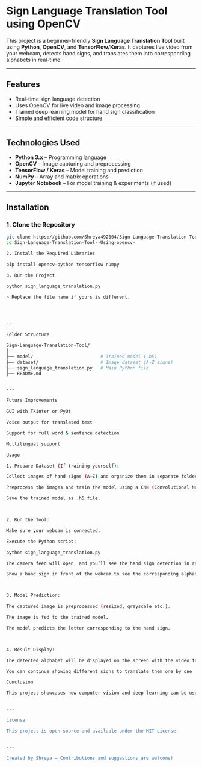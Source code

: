 # Sign Language Translation Tool using OpenCV

This project is a beginner-friendly **Sign Language Translation Tool** built using **Python**, **OpenCV**, and **TensorFlow/Keras**. It captures live video from your webcam, detects hand signs, and translates them into corresponding alphabets in real-time.

---

## Features

- Real-time sign language detection
- Uses OpenCV for live video and image processing
- Trained deep learning model for hand sign classification
- Simple and efficient code structure

---

## Technologies Used

- **Python 3.x** – Programming language
- **OpenCV** – Image capturing and preprocessing
- **TensorFlow / Keras** – Model training and prediction
- **NumPy** – Array and matrix operations
- **Jupyter Notebook** – For model training & experiments (if used)

---

## Installation

### 1. Clone the Repository
```bash
git clone https://github.com/Shreya492004/Sign-Language-Translation-Tool--Using-opencv-.git
cd Sign-Language-Translation-Tool--Using-opencv-

2. Install the Required Libraries

pip install opencv-python tensorflow numpy

3. Run the Project

python sign_language_translation.py

> Replace the file name if yours is different.




---

Folder Structure

Sign-Language-Translation-Tool/
│
├── model/                         # Trained model (.h5)
├── dataset/                       # Image dataset (A-Z signs)
├── sign_language_translation.py   # Main Python file
├── README.md


---

Future Improvements

GUI with Tkinter or PyQt

Voice output for translated text

Support for full word & sentence detection

Multilingual support

Usage

1. Prepare Dataset (If training yourself):

Collect images of hand signs (A–Z) and organize them in separate folders.

Preprocess the images and train the model using a CNN (Convolutional Neural Network).

Save the trained model as .h5 file.



2. Run the Tool:

Make sure your webcam is connected.

Execute the Python script:

python sign_language_translation.py

The camera feed will open, and you’ll see the hand sign detection in real time.

Show a hand sign in front of the webcam to see the corresponding alphabet printed on screen.



3. Model Prediction:

The captured image is preprocessed (resized, grayscale etc.).

The image is fed to the trained model.

The model predicts the letter corresponding to the hand sign.



4. Result Display:

The detected alphabet will be displayed on the screen with the video feed.

You can continue showing different signs to translate them one by one

Conclusion

This project showcases how computer vision and deep learning can be used to build a meaningful tool that bridges communication gaps for the hearing and speech-impaired. It's a great starting point for anyone interested in assistive technology or AI-powered interaction systems.


---

License

This project is open-source and available under the MIT License.


---

Created by Shreya – Contributions and suggestions are welcome!
